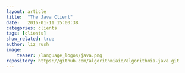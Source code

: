 ```yaml
---
layout: article
title:  "The Java Client"
date:   2016-01-11 15:00:38
categories: clients
tags: [clients]
show_related: true
author: liz_rush
image:
    teaser: /language_logos/java.png
repository: https://github.com/algorithmiaio/algorithmia-java.git
---
```

